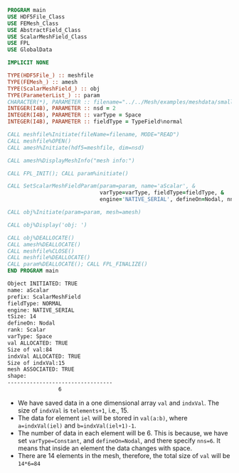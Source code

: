 <!-- markdownlint-disable MD041 MD013 MD033 MD012 -->

```fortran
PROGRAM main
USE HDF5File_Class
USE FEMesh_Class
USE AbstractField_Class
USE ScalarMeshField_Class
USE FPL
USE GlobalData

IMPLICIT NONE

TYPE(HDF5File_) :: meshfile
TYPE(FEMesh_) :: amesh
TYPE(ScalarMeshField_) :: obj
TYPE(ParameterList_) :: param
CHARACTER(*), PARAMETER :: filename="../../Mesh/examples/meshdata/small_mesh.h5"
INTEGER(I4B), PARAMETER :: nsd = 2
INTEGER(I4B), PARAMETER :: varType = Space
INTEGER(I4B), PARAMETER :: fieldType = TypeField%normal

CALL meshfile%Initiate(fileName=filename, MODE="READ")
CALL meshfile%OPEN()
CALL amesh%Initiate(hdf5=meshfile, dim=nsd)

CALL amesh%DisplayMeshInfo("mesh info:")

CALL FPL_INIT(); CALL param%initiate()

CALL SetScalarMeshFieldParam(param=param, name='aScalar', &
                             varType=varType, fieldType=fieldType, &
                             engine='NATIVE_SERIAL', defineOn=Nodal, nns=6)

CALL obj%Initiate(param=param, mesh=amesh)

CALL obj%Display('obj: ')

CALL obj%DEALLOCATE()
CALL amesh%DEALLOCATE()
CALL meshfile%CLOSE()
CALL meshfile%DEALLOCATE()
CALL param%DEALLOCATE(); CALL FPL_FINALIZE()
END PROGRAM main
```

```bash title="results"
Object INITIATED: TRUE
name: aScalar
prefix: ScalarMeshField
fieldType: NORMAL
engine: NATIVE_SERIAL
tSize: 14
defineOn: Nodal
rank: Scalar
varType: Space
val ALLOCATED: TRUE
Size of val:84
indxVal ALLOCATED: TRUE
Size of indxVal:15
mesh ASSOCIATED: TRUE
shape:
---------------------------------
                6
```

- We have saved data in a one dimensional array `val` and `indxVal`. The size of `indxVal` is `telements+1`, i.e., 15.
- The data for element `iel` will be stored in `val(a:b)`, where `a=indxVal(iel)` and `b=indxVal(iel+1)-1`.
- The number of data in each element will be 6. This is because, we have set `varType=Constant`, and `defineOn=Nodal`, and there specify `nns=6`. It means that inside an element the data changes with space.
- There are 14 elements in the mesh, therefore, the total size of `val` will be `14*6=84`
